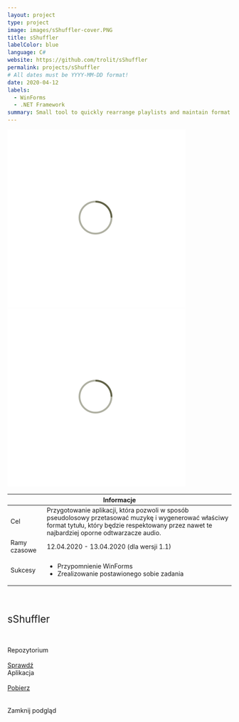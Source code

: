 ```yaml
---
layout: project
type: project
image: images/sShuffler-cover.PNG
title: sShuffler
labelColor: blue
language: C#
website: https://github.com/trolit/sShuffler
permalink: projects/sShuffler
# All dates must be YYYY-MM-DD format!
date: 2020-04-12
labels:
  - WinForms
  - .NET Framework
summary: Small tool to quickly rearrange playlists and maintain format that is respected by car players.
---
```


<div class="ui centered grid">
  <div class="fourteen wide column clickable" onclick="showModalWithImage(this)">
    <img class="ui image img-center" src="../images/oval.svg" data-echo="../images/sShuffler-page-1.png">
  </div>
  <div class="fourteen wide column clickable" onclick="showModalWithImage(this)">
    <img class="ui image img-center" src="../images/oval.svg" data-echo="../images/sShuffler-page-2.png">
  </div>
</div>

<table class="ui celled striped tablet stackable table">
  <thead>
    <tr><th colspan="3">
      Informacje
    </th>
  </tr></thead>
  <tbody>
    <tr>
      <td>
        <i class="info circle icon"></i> Cel
      </td>
      <td class="justify-text font-balooChettan2">Przygotowanie aplikacji, która pozwoli w sposób pseudolosowy przetasować muzykę i wygenerować właściwy format tytułu, który będzie respektowany przez nawet te najbardziej oporne odtwarzacze audio.</td>
    </tr>
    <tr>
      <td class="collapsing">
        <i class="clock icon"></i> Ramy czasowe
      </td>
      <td class="font-balooChettan2">12.04.2020 - 13.04.2020 (dla wersji 1.1)</td>
    </tr>
    <tr>
      <td>
        <i class="star icon"></i> Sukcesy
      </td>
      <td class="font-balooChettan2">
        <ul>
          <li>Przypomnienie WinForms</li>
          <li>Zrealizowanie postawionego sobie zadania</li>          
        </ul>
      </td>
    </tr>
  </tbody>
</table>

<div class="ui placeholder segment">
  <div class="ui one column stackable center aligned grid">
    <p style="font-size: 160%; padding: 5% 0% 5% 0%;">sShuffler</p>
  </div>
  <div class="ui two column stackable center aligned grid">
    <div class="middle aligned row">
      <div class="column">
        <div class="ui icon header font-balooChettan2">
          <i class="github icon"></i>
          Repozytorium
        </div>
        <br>
        <a href="https://github.com/trolit/sShuffler" target="_blank">
        <div class="ui animated csharp button" onclick="this.blur();" tabindex="0">
          <div class="visible content font-balooChettan2">Sprawdź</div>
          <div class="hidden content">
            <i class="right arrow icon"></i>
          </div>
        </div>
        </a>
      </div>
      <div class="column">
        <div class="ui icon header font-balooChettan2">
          <i class="cloud download icon"></i>
          Aplikacja
        </div>
        <br>
        <a href="https://github.com/trolit/sShuffler/releases/download/v1.1/sShuffler_desktop.zip" target="_blank">
        <div class="ui animated csharp button" onclick="this.blur();" tabindex="0">
          <div class="visible content font-balooChettan2">Pobierz</div>
          <div class="hidden content">
            <i class="right arrow icon"></i>
          </div>
        </div>
        </a>
      </div>
    </div>
  </div>
</div>

<!-- Image Modal -->
<div class="tiny modal">
  <div class="image content">
    <div class="ui huge image">
      <img id="imgPlaceholder" src="">
    </div>
  </div>
  <br/>
  <div class="actions">
    <div class="ui csharp left labeled icon button">
      Zamknij podgląd
      <i class="file image icon"></i>
    </div>
  </div>
</div>
